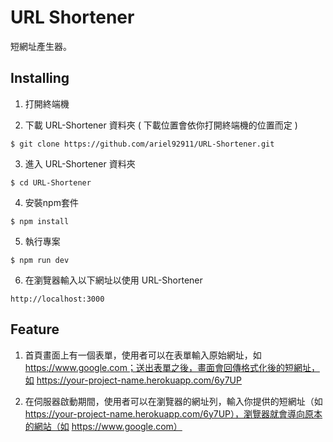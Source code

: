 # URL Shortener
短網址產生器。


## Installing
1. 打開終端機


2. 下載 URL-Shortener 資料夾 ( 下載位置會依你打開終端機的位置而定 )

```
$ git clone https://github.com/ariel92911/URL-Shortener.git
```

3. 進入 URL-Shortener 資料夾
```
$ cd URL-Shortener
```

4. 安裝npm套件
```
$ npm install
```

5. 執行專案
```
$ npm run dev
```

6. 在瀏覽器輸入以下網址以使用 URL-Shortener
```
http://localhost:3000
```




## Feature
1) 首頁畫面上有一個表單，使用者可以在表單輸入原始網址，如 https://www.google.com；送出表單之後，畫面會回傳格式化後的短網址，如 https://your-project-name.herokuapp.com/6y7UP

2) 在伺服器啟動期間，使用者可以在瀏覽器的網址列，輸入你提供的短網址（如 https://your-project-name.herokuapp.com/6y7UP），瀏覽器就會導向原本的網站（如 https://www.google.com）
